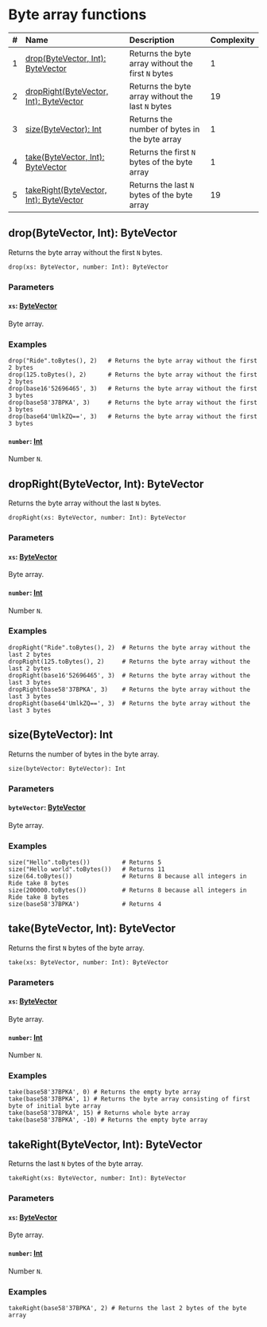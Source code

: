 # Byte array functions

|#|Name | Description | Complexity |
|:---| :--- | :--- | :--- |
|1| [drop(ByteVector, Int): ByteVector](#drop) | Returns the byte array without the first `N` bytes | 1 |
|2| [dropRight(ByteVector, Int): ByteVector](#drop-right) | Returns the byte array without the last `N` bytes | 19 |
|3| [size(ByteVector): Int](#size) | Returns the number of bytes in the byte array | 1 |
|4| [take(ByteVector, Int): ByteVector](#take) | Returns the first `N` bytes of the byte array | 1 |
|5| [takeRight(ByteVector, Int): ByteVector](#take-right) | Returns the last `N` bytes of the byte array | 19 |

## drop(ByteVector, Int): ByteVector<a id="drop"></a>

Returns the byte array without the first `N` bytes.

``` ride
drop(xs: ByteVector, number: Int): ByteVector
```

### Parameters

#### `xs`: [ByteVector](/en/ride/data-types/byte-vector.md)

Byte array.

### Examples

``` ride
drop("Ride".toBytes(), 2)   # Returns the byte array without the first 2 bytes
drop(125.toBytes(), 2)      # Returns the byte array without the first 2 bytes
drop(base16'52696465', 3)   # Returns the byte array without the first 3 bytes
drop(base58'37BPKA', 3)     # Returns the byte array without the first 3 bytes
drop(base64'UmlkZQ==', 3)   # Returns the byte array without the first 3 bytes
```

#### `number`: [Int](/en/ride/data-types/int.md)

Number `N`.

## dropRight(ByteVector, Int): ByteVector<a id="drop-right"></a>

Returns the byte array without the last `N` bytes.

``` ride
dropRight(xs: ByteVector, number: Int): ByteVector
```

### Parameters

#### `xs`: [ByteVector](/en/ride/data-types/byte-vector.md)

Byte array.

#### `number`: [Int](/en/ride/data-types/int.md)

Number `N`.

### Examples

``` ride
dropRight("Ride".toBytes(), 2)  # Returns the byte array without the last 2 bytes
dropRight(125.toBytes(), 2)     # Returns the byte array without the last 2 bytes
dropRight(base16'52696465', 3)  # Returns the byte array without the last 3 bytes
dropRight(base58'37BPKA', 3)    # Returns the byte array without the last 3 bytes
dropRight(base64'UmlkZQ==', 3)  # Returns the byte array without the last 3 bytes
```

## size(ByteVector): Int<a id="size"></a>

Returns the number of bytes in the byte array.

``` ride
size(byteVector: ByteVector): Int
```

### Parameters

#### `byteVector`: [ByteVector](/en/ride/data-types/byte-vector.md)

Byte array.

### Examples

``` ride
size("Hello".toBytes())         # Returns 5
size("Hello world".toBytes())   # Returns 11
size(64.toBytes())              # Returns 8 because all integers in Ride take 8 bytes
size(200000.toBytes())          # Returns 8 because all integers in Ride take 8 bytes
size(base58'37BPKA')            # Returns 4
```

## take(ByteVector, Int): ByteVector<a id="take"></a>

Returns the first `N` bytes of the byte array.

``` ride
take(xs: ByteVector, number: Int): ByteVector
```

### Parameters

#### `xs`: [ByteVector](/en/ride/data-types/byte-vector.md)

Byte array.

#### `number`: [Int](/en/ride/data-types/int.md)

Number `N`.

### Examples

``` ride
take(base58'37BPKA', 0) # Returns the empty byte array
take(base58'37BPKA', 1) # Returns the byte array consisting of first byte of initial byte array
take(base58'37BPKA', 15) # Returns whole byte array
take(base58'37BPKA', -10) # Returns the empty byte array
```

## takeRight(ByteVector, Int): ByteVector<a id="take-right"></a>

Returns the last `N` bytes of the byte array.

``` ride
takeRight(xs: ByteVector, number: Int): ByteVector
```

### Parameters

#### `xs`: [ByteVector](/en/ride/data-types/byte-vector.md)

Byte array.

#### `number`: [Int](/en/ride/data-types/int.md)

Number `N`.

### Examples

``` ride
takeRight(base58'37BPKA', 2) # Returns the last 2 bytes of the byte array
```
